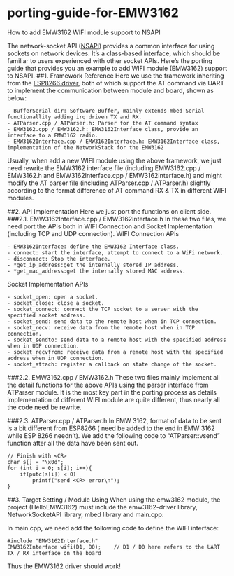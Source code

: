 # porting-guide-for-EMW3162
How to add EMW3162 WIFI module support to NSAPI

The network-socket API ([NSAPI](https://docs.mbed.com/docs/mbed-os-api-reference/en/5.2/APIs/communication/network_sockets/)) provides a common interface for using sockets on network devices. It’s a class-based interface, which should be familiar to users experienced with other socket APIs. Here’s the porting guide that provides you an example to add WIFI module (EMW3162) support to NSAPI.
##1. Framework Reference
Here we use the framework inheriting from the [ESP8266 driver](https://github.com/armmbed/esp8266-driver), both of which support the AT command via UART to implement the communication between module and board, shown as below:
```       
- BufferSerial dir: Software Buffer, mainly extends mbed Serial functionallity adding irq driven TX and RX.
- ATParser.cpp / ATParser.h: Parser for the AT command syntax
- EMW3162.cpp / EMW3162.h: EMW3162Interface class, provide an interface to a EMW3162 radio.
- EMW3162Interface.cpp / EMW3162Interface.h: EMW3162Interface class, implementation of the NetworkStack for the EMW3162
```
Usually, when add a new WIFI module using the above framework, we just need rewrite the EMW3162 interface file (including EMW3162.cpp / EMW3162.h and EMW3162Interface.cpp / EMW3162Interface.h) and might modify the AT parser file (including ATParser.cpp / ATParser.h) slightly according to the format difference of AT command RX & TX in different WIFI modules.

##2. API Implementation
Here we just port the functions on client side.
###2.1. EMW3162Interface.cpp / EMW3162Interface.h
In these two files, we need port the APIs both in WIFI Connection and Socket Implementation (including TCP and UDP connection).
WIFI Connection APIs
```
- EMW3162Interface: define the EMW3162 Interface class.
- connect: start the interface, attempt to connect to a WiFi network.
- disconnect: Stop the interface.
- *get_ip_address:get the internally stored IP address.
- *get_mac_address:get the internally stored MAC address.
```
Socket Implementation APIs
```
- socket_open: open a socket.
- socket_close: close a socket.
- socket_connect: connect the TCP socket to a server with the specified socket address.
- socket_send: send data to the remote host when in TCP connection.
- socket_recv: receive data from the remote host when in TCP connection.
- socket_sendto: send data to a remote host with the specified address when in UDP connection.
- socket_recvfrom: receive data from a remote host with the specified address when in UDP connection.
- socket_attach: register a callback on state change of the socket.
```
###2.2. EMW3162.cpp / EMW3162.h
These two files mainly implement all the detail functions for the above APIs using the parser interface from ATParser module. It is the most key part in the porting process as details implementation of different WIFI module are quite different, thus nearly all the code need be rewrite. 

###2.3. ATParser.cpp / ATParser.h
In EMW 3162, format of data to be sent is a bit different from ESP8266 (<CR> need be added to the end in EMW 3162 while ESP 8266 needn’t). We add the following code to “ATParser::vsend” function after all the data have been sent out.
```
// Finish with <CR>
char s[] = "\x0d";
for (int i = 0; s[i]; i++){
    if(putc(s[i]) < 0)
        printf("send <CR> error\n");
}
``` 
##3. Target Setting / Module Using
When using the emw3162 module, the project (HelloEMW3162) must include the emw3162-driver library, NetworkSocketAPI library, mbed library and main.cpp:
       
In main.cpp, we need add the following code to define the WIFI interface:
```
#include "EMW3162Interface.h"
EMW3162Interface wifi(D1, D0);    // D1 / D0 here refers to the UART TX / RX interface on the board
```

Thus the EMW3162 driver should work!
